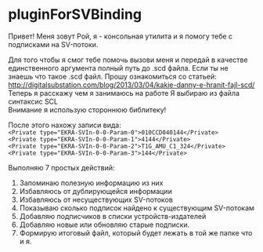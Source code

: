 # pluginForSVBinding

Привет! 
Меня зовут Рой, я - консольная утилита и я помогу тебе с подписками на SV-потоки.

Для того чтобы я смог тебе помочь вызови меня и передай в качестве единственного аргумента полный путь до .scd файла.
Если ты не знаешь что такое .scd файл. 
Прошу ознакомиться со статьей: http://digitalsubstation.com/blog/2013/03/04/kakie-danny-e-hranit-fajl-scd/
Теперь я расскажу чем я занимаюсь на работе
Я выбираю из файла синтаксис SCL  
Внимание я использую стороннюю библитеку!
  
После этого нахожу записи вида:  
`<Private type="EKRA-SVIn-0-0-Param-0">010CCD040144</Private>`  
`<Private type="EKRA-SVIn-0-0-Param-1">4144</Private>`  
`<Private type="EKRA-SVIn-0-0-Param-2">T1G_AMU_C1_324</Private>`  
`<Private type="EKRA-SVIn-0-0-Param-3">144</Private>`  

Выполняю 7 простых действий:
1) Запоминаю полезную информацию из них
2) Избавляюсь от дублирующейся информации
3) Избавляюсь от несуществующих SV-потоков 
4) Показываю сколько подписок найдено к существующим SV-потокам
5) Добавляю подписчиков в списки устройств-издателей
6) Добавляю новые или обновляю старые подписки.
7) Формирую итоговый файл, который будет лежать в той же папке что и я.
